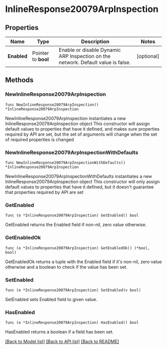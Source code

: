 # InlineResponse20079ArpInspection

## Properties

Name | Type | Description | Notes
------------ | ------------- | ------------- | -------------
**Enabled** | Pointer to **bool** | Enable or disable Dynamic ARP Inspection on the network. Default value is false. | [optional] 

## Methods

### NewInlineResponse20079ArpInspection

`func NewInlineResponse20079ArpInspection() *InlineResponse20079ArpInspection`

NewInlineResponse20079ArpInspection instantiates a new InlineResponse20079ArpInspection object
This constructor will assign default values to properties that have it defined,
and makes sure properties required by API are set, but the set of arguments
will change when the set of required properties is changed

### NewInlineResponse20079ArpInspectionWithDefaults

`func NewInlineResponse20079ArpInspectionWithDefaults() *InlineResponse20079ArpInspection`

NewInlineResponse20079ArpInspectionWithDefaults instantiates a new InlineResponse20079ArpInspection object
This constructor will only assign default values to properties that have it defined,
but it doesn't guarantee that properties required by API are set

### GetEnabled

`func (o *InlineResponse20079ArpInspection) GetEnabled() bool`

GetEnabled returns the Enabled field if non-nil, zero value otherwise.

### GetEnabledOk

`func (o *InlineResponse20079ArpInspection) GetEnabledOk() (*bool, bool)`

GetEnabledOk returns a tuple with the Enabled field if it's non-nil, zero value otherwise
and a boolean to check if the value has been set.

### SetEnabled

`func (o *InlineResponse20079ArpInspection) SetEnabled(v bool)`

SetEnabled sets Enabled field to given value.

### HasEnabled

`func (o *InlineResponse20079ArpInspection) HasEnabled() bool`

HasEnabled returns a boolean if a field has been set.


[[Back to Model list]](../README.md#documentation-for-models) [[Back to API list]](../README.md#documentation-for-api-endpoints) [[Back to README]](../README.md)


